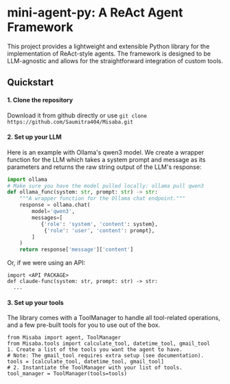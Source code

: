# mini-agent-py: A ReAct Agent Framework

This project provides a lightweight and extensible Python library for the implementation of ReAct-style agents. The framework is designed to be LLM-agnostic and allows for the straightforward integration of custom tools.

## Quickstart

#### 1. Clone the repository

Download it from github directly or use ```git clone https://github.com/Saumitra404/Misaba.git```

#### 2. Set up your LLM

Here is an example with Ollama's qwen3 model. We create a wrapper function for the LLM which takes a system prompt and message as its parameters and returns the raw string output of the LLM's response:
```python
import ollama
# Make sure you have the model pulled locally: ollama pull qwen3
def ollama_func(system: str, prompt: str) -> str:
    """A wrapper function for the Ollama chat endpoint."""
    response = ollama.chat(
        model='qwen3',
        messages=[
           {'role': 'system', 'content': system},
            {'role': 'user', 'content': prompt},
        ]
    )
    return response['message']['content']
```

Or, if we were using an API:
```
import <API PACKAGE>
def claude-func(system: str, prompt: str) -> str:
  ...
```
  
#### 3. Set up your tools

The library comes with a ToolManager to handle all tool-related operations, and a few pre-built tools for you to use out of the box.
```
from Misaba import agent, ToolManager
from Misaba.tools import calculate_tool, datetime_tool, gmail_tool
1. Create a list of the tools you want the agent to have.
# Note: The gmail_tool requires extra setup (see documentation).
tools = [calculate_tool, datetime_tool, gmail_tool]
# 2. Instantiate the ToolManager with your list of tools.
tool_manager = ToolManager(tools=tools)
```

